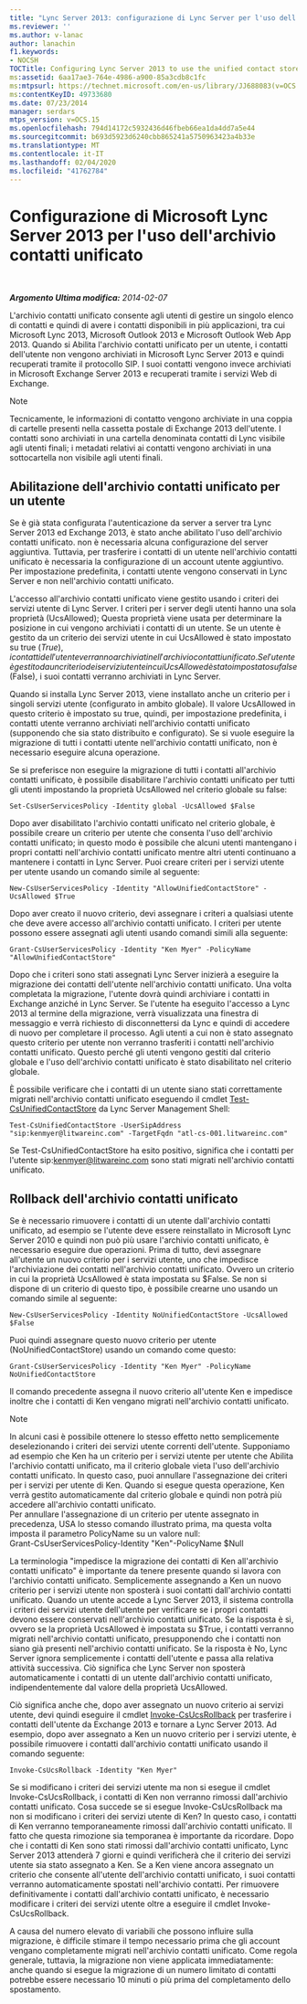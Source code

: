 ```yaml
---
title: "Lync Server 2013: configurazione di Lync Server per l'uso dell'archivio contatti unificato"
ms.reviewer: ''
ms.author: v-lanac
author: lanachin
f1.keywords:
- NOCSH
TOCTitle: Configuring Lync Server 2013 to use the unified contact store
ms:assetid: 6aa17ae3-764e-4986-a900-85a3cdb8c1fc
ms:mtpsurl: https://technet.microsoft.com/en-us/library/JJ688083(v=OCS.15)
ms:contentKeyID: 49733680
ms.date: 07/23/2014
manager: serdars
mtps_version: v=OCS.15
ms.openlocfilehash: 794d14172c5932436d46fbeb66ea1da4dd7a5e44
ms.sourcegitcommit: b693d5923d6240cbb865241a5750963423a4b33e
ms.translationtype: MT
ms.contentlocale: it-IT
ms.lasthandoff: 02/04/2020
ms.locfileid: "41762784"
---
```

<div data-xmlns="http://www.w3.org/1999/xhtml">

<div class="topic" data-xmlns="http://www.w3.org/1999/xhtml" data-msxsl="urn:schemas-microsoft-com:xslt" data-cs="http://msdn.microsoft.com/en-us/">

<div data-asp="http://msdn2.microsoft.com/asp">

# <a name="configuring-microsoft-lync-server-2013-to-use-the-unified-contact-store"></a>Configurazione di Microsoft Lync Server 2013 per l'uso dell'archivio contatti unificato

</div>

<div id="mainSection">

<div id="mainBody">

<span> </span>

_**Argomento Ultima modifica:** 2014-02-07_

L'archivio contatti unificato consente agli utenti di gestire un singolo elenco di contatti e quindi di avere i contatti disponibili in più applicazioni, tra cui Microsoft Lync 2013, Microsoft Outlook 2013 e Microsoft Outlook Web App 2013. Quando si Abilita l'archivio contatti unificato per un utente, i contatti dell'utente non vengono archiviati in Microsoft Lync Server 2013 e quindi recuperati tramite il protocollo SIP. I suoi contatti vengono invece archiviati in Microsoft Exchange Server 2013 e recuperati tramite i servizi Web di Exchange.

<div>


> [!NOTE]  
> Tecnicamente, le informazioni di contatto vengono archiviate in una coppia di cartelle presenti nella cassetta postale di Exchange 2013 dell'utente. I contatti sono archiviati in una cartella denominata contatti di Lync visibile agli utenti finali; i metadati relativi ai contatti vengono archiviati in una sottocartella non visibile agli utenti finali.



</div>

<div>

## <a name="enabling-the-unified-contact-store-for-a-user"></a>Abilitazione dell'archivio contatti unificato per un utente

Se è già stata configurata l'autenticazione da server a server tra Lync Server 2013 ed Exchange 2013, è stato anche abilitato l'uso dell'archivio contatti unificato. non è necessaria alcuna configurazione del server aggiuntiva. Tuttavia, per trasferire i contatti di un utente nell'archivio contatti unificato è necessaria la configurazione di un account utente aggiuntivo. Per impostazione predefinita, i contatti utente vengono conservati in Lync Server e non nell'archivio contatti unificato.

L'accesso all'archivio contatti unificato viene gestito usando i criteri dei servizi utente di Lync Server. I criteri per i server degli utenti hanno una sola proprietà (UcsAllowed); Questa proprietà viene usata per determinare la posizione in cui vengono archiviati i contatti di un utente. Se un utente è gestito da un criterio dei servizi utente in cui UcsAllowed è stato impostato su true ($True), i contatti dell'utente verranno archiviati nell'archivio contatti unificato. Se l'utente è gestito da un criterio dei servizi utente in cui UcsAllowed è stato impostato su false ($False), i suoi contatti verranno archiviati in Lync Server.

Quando si installa Lync Server 2013, viene installato anche un criterio per i singoli servizi utente (configurato in ambito globale). Il valore UcsAllowed in questo criterio è impostato su true, quindi, per impostazione predefinita, i contatti utente verranno archiviati nell'archivio contatti unificato (supponendo che sia stato distribuito e configurato). Se si vuole eseguire la migrazione di tutti i contatti utente nell'archivio contatti unificato, non è necessario eseguire alcuna operazione.

Se si preferisce non eseguire la migrazione di tutti i contatti all'archivio contatti unificato, è possibile disabilitare l'archivio contatti unificato per tutti gli utenti impostando la proprietà UcsAllowed nel criterio globale su false:

    Set-CsUserServicesPolicy -Identity global -UcsAllowed $False

Dopo aver disabilitato l'archivio contatti unificato nel criterio globale, è possibile creare un criterio per utente che consenta l'uso dell'archivio contatti unificato; in questo modo è possibile che alcuni utenti mantengano i propri contatti nell'archivio contatti unificato mentre altri utenti continuano a mantenere i contatti in Lync Server. Puoi creare criteri per i servizi utente per utente usando un comando simile al seguente:

    New-CsUserServicesPolicy -Identity "AllowUnifiedContactStore" -UcsAllowed $True

Dopo aver creato il nuovo criterio, devi assegnare i criteri a qualsiasi utente che deve avere accesso all'archivio contatti unificato. I criteri per utente possono essere assegnati agli utenti usando comandi simili alla seguente:

    Grant-CsUserServicesPolicy -Identity "Ken Myer" -PolicyName "AllowUnifiedContactStore"

Dopo che i criteri sono stati assegnati Lync Server inizierà a eseguire la migrazione dei contatti dell'utente nell'archivio contatti unificato. Una volta completata la migrazione, l'utente dovrà quindi archiviare i contatti in Exchange anziché in Lync Server. Se l'utente ha eseguito l'accesso a Lync 2013 al termine della migrazione, verrà visualizzata una finestra di messaggio e verrà richiesto di disconnettersi da Lync e quindi di accedere di nuovo per completare il processo. Agli utenti a cui non è stato assegnato questo criterio per utente non verranno trasferiti i contatti nell'archivio contatti unificato. Questo perché gli utenti vengono gestiti dal criterio globale e l'uso dell'archivio contatti unificato è stato disabilitato nel criterio globale.

È possibile verificare che i contatti di un utente siano stati correttamente migrati nell'archivio contatti unificato eseguendo il cmdlet [Test-CsUnifiedContactStore](https://docs.microsoft.com/powershell/module/skype/Test-CsUnifiedContactStore) da Lync Server Management Shell:

    Test-CsUnifiedContactStore -UserSipAddress "sip:kenmyer@litwareinc.com" -TargetFqdn "atl-cs-001.litwareinc.com"

Se Test-CsUnifiedContactStore ha esito positivo, significa che i contatti per l'utente sip:kenmyer@litwareinc.com sono stati migrati nell'archivio contatti unificato.

</div>

<div>

## <a name="rolling-back-the-unified-contact-store"></a>Rollback dell'archivio contatti unificato

Se è necessario rimuovere i contatti di un utente dall'archivio contatti unificato, ad esempio se l'utente deve essere reinstallato in Microsoft Lync Server 2010 e quindi non può più usare l'archivio contatti unificato, è necessario eseguire due operazioni. Prima di tutto, devi assegnare all'utente un nuovo criterio per i servizi utente, uno che impedisce l'archiviazione dei contatti nell'archivio contatti unificato. Ovvero un criterio in cui la proprietà UcsAllowed è stata impostata su $False. Se non si dispone di un criterio di questo tipo, è possibile crearne uno usando un comando simile al seguente:

    New-CsUserServicesPolicy -Identity NoUnifiedContactStore -UcsAllowed $False

Puoi quindi assegnare questo nuovo criterio per utente (NoUnifiedContactStore) usando un comando come questo:

    Grant-CsUserServicesPolicy -Identity "Ken Myer" -PolicyName NoUnifiedContactStore

Il comando precedente assegna il nuovo criterio all'utente Ken e impedisce inoltre che i contatti di Ken vengano migrati nell'archivio contatti unificato.

<div>


> [!NOTE]  
> In alcuni casi è possibile ottenere lo stesso effetto netto semplicemente deselezionando i criteri dei servizi utente correnti dell'utente. Supponiamo ad esempio che Ken ha un criterio per i servizi utente per utente che Abilita l'archivio contatti unificato, ma il criterio globale vieta l'uso dell'archivio contatti unificato. In questo caso, puoi annullare l'assegnazione dei criteri per i servizi per utente di Ken. Quando si esegue questa operazione, Ken verrà gestito automaticamente dal criterio globale e quindi non potrà più accedere all'archivio contatti unificato.<BR>Per annullare l'assegnazione di un criterio per utente assegnato in precedenza, USA lo stesso comando illustrato prima, ma questa volta imposta il parametro PolicyName su un valore null:<BR>Grant-CsUserServicesPolicy-Identity "Ken"-PolicyName $Null



</div>

La terminologia "impedisce la migrazione dei contatti di Ken all'archivio contatti unificato" è importante da tenere presente quando si lavora con l'archivio contatti unificato. Semplicemente assegnando a Ken un nuovo criterio per i servizi utente non sposterà i suoi contatti dall'archivio contatti unificato. Quando un utente accede a Lync Server 2013, il sistema controlla i criteri dei servizi utente dell'utente per verificare se i propri contatti devono essere conservati nell'archivio contatti unificato. Se la risposta è sì, ovvero se la proprietà UcsAllowed è impostata su $True, i contatti verranno migrati nell'archivio contatti unificato, presupponendo che i contatti non siano già presenti nell'archivio contatti unificato. Se la risposta è No, Lync Server ignora semplicemente i contatti dell'utente e passa alla relativa attività successiva. Ciò significa che Lync Server non sposterà automaticamente i contatti di un utente dall'archivio contatti unificato, indipendentemente dal valore della proprietà UcsAllowed.

Ciò significa anche che, dopo aver assegnato un nuovo criterio ai servizi utente, devi quindi eseguire il cmdlet [Invoke-CsUcsRollback](https://docs.microsoft.com/powershell/module/skype/Invoke-CsUcsRollback) per trasferire i contatti dell'utente da Exchange 2013 e tornare a Lync Server 2013. Ad esempio, dopo aver assegnato a Ken un nuovo criterio per i servizi utente, è possibile rimuovere i contatti dall'archivio contatti unificato usando il comando seguente:

    Invoke-CsUcsRollback -Identity "Ken Myer"

Se si modificano i criteri dei servizi utente ma non si esegue il cmdlet Invoke-CsUcsRollback, i contatti di Ken non verranno rimossi dall'archivio contatti unificato. Cosa succede se si esegue Invoke-CsUcsRollback ma non si modificano i criteri dei servizi utente di Ken? In questo caso, i contatti di Ken verranno temporaneamente rimossi dall'archivio contatti unificato. Il fatto che questa rimozione sia temporanea è importante da ricordare. Dopo che i contatti di Ken sono stati rimossi dall'archivio contatti unificato, Lync Server 2013 attenderà 7 giorni e quindi verificherà che il criterio dei servizi utente sia stato assegnato a Ken. Se a Ken viene ancora assegnato un criterio che consente all'utente dell'archivio contatti unificato, i suoi contatti verranno automaticamente spostati nell'archivio contatti. Per rimuovere definitivamente i contatti dall'archivio contatti unificato, è necessario modificare i criteri dei servizi utente oltre a eseguire il cmdlet Invoke-CsUcsRollback.

A causa del numero elevato di variabili che possono influire sulla migrazione, è difficile stimare il tempo necessario prima che gli account vengano completamente migrati nell'archivio contatti unificato. Come regola generale, tuttavia, la migrazione non viene applicata immediatamente: anche quando si esegue la migrazione di un numero limitato di contatti potrebbe essere necessario 10 minuti o più prima del completamento dello spostamento.

</div>

</div>

<span> </span>

</div>

</div>

</div>

